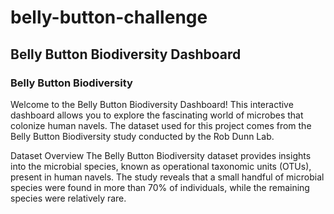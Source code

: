 # belly-button-challenge
## Belly Button Biodiversity Dashboard
### Belly Button Biodiversity

Welcome to the Belly Button Biodiversity Dashboard! This interactive dashboard allows you to explore the fascinating world of microbes that colonize human navels. The dataset used for this project comes from the Belly Button Biodiversity study conducted by the Rob Dunn Lab.

Dataset Overview
The Belly Button Biodiversity dataset provides insights into the microbial species, known as operational taxonomic units (OTUs), present in human navels. The study reveals that a small handful of microbial species were found in more than 70% of individuals, while the remaining species were relatively rare.